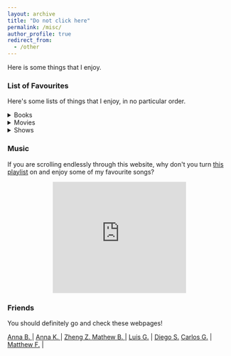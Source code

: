 ```yaml
---
layout: archive
title: "Do not click here"
permalink: /misc/
author_profile: true
redirect_from:
  - /other
---
```


Here is some things that I enjoy. 

### List of Favourites

Here's some lists of things that I enjoy, in no particular order. 

<details>
<summary> Books </summary>
<details>
<summary> Sci-Fi & Fantasy </summary>
<ul style="margin-left:4%">
<li>The Lord of the Rings, (J.R.R.Tolkien)</li>
<li>The Kingkiller Chronicles, (P. Rothfuss)</li>
<li>The Dispossessed (U. K. Le Guin)</li>
<li>The First Law Trilogy (J. Abercrombie) </li>
<li>The Cosmere books (B. Sanderson)</li>
<li>The Wheel of Time (R. Jordan)</li>
<li>The Lady Astronaut Series (M. Robinette-Kowal) </li>
<li>Real of the Elderlings (R. Hobb)</li>
</ul>
</details>
<details>
<summary> Everything else </summary>
<ul style="margin-left:4%">
<li>Gipsy Ballads, (F. García-Lorca)</li>
<li>6 Characters in search of an author, (L. Pirandello)</li>
<li>The Stranger, (A. Camus)</li>
<li>Fictions, (J. Borges)</li>
<li>Blindness (J. Saramago)</li>
<li>Fear and Trembling (S. Kierkegaard)</li>
<li>San Manuel Bueno, mártir (M. de Unamuno)</li>
<li>Endymion (J. Keats)</li>
</ul>
</details>
</details>

<details>
<summary> Movies </summary>
<ul style="margin-left:4%">
<li>Cinema Paradiso (G. Tornatore, 1988)</li>
<li>Bycicle Thieves (V. de Sica, 1948)</li>
<li>Rome, open city (R. Rossellini, 1945)</li>
<li>Viridiana (L. Buñuel, 1961)</li>
<li>12 Angry Men (S. Lumet, 1957)</li>
<li>Spider-man 2 (S. Raimi, 2004)</li>
<li>Big Fish (T. Burton, 2002)</li>
<li>Hercules (R. Clements, 1997)</li>
</ul>
</details>

<details>
<summary> Shows </summary>
<ul style="margin-left:4%">
<li>Peaky Blinders</li>
<li>Dark</li>
<li>WandaVision</li>
<li>Mr. Robot</li>
<li>The Good Place</li>
<li>The Kominsky method</li>
<li>Dirk Gently</li>
<li>Los Serrano</li>
</ul>
</details>

### Music

If you are scrolling endlessly through this website, why don't you turn [this playlist](https://open.spotify.com/playlist/6bEryETSJJNOSiaIbLD54O?si=d6454ff7a0f44797) on and enjoy some of my favourite songs? 
<center>
<iframe src="https://open.spotify.com/embed/playlist/6bEryETSJJNOSiaIbLD54O" width="300" height="250" frameborder="0" allowtransparency="true" allow="encrypted-media"></iframe>
</center>

<!-- ### Swimming

I've always enjoyed swimming. I used to be a Master's swimmer at Club Natación Leganés, the club of my hometown. In this video you can see me (Lane 2) getting two tenths short of the bronze medal on the last Masters National Championship (Valencia, 2021). 
<center>
<iframe width="120" height="60" src="https://www.youtube.com/embed/IEU-PM9lktA?start=10173" title="YouTube video player" frameborder="0" allow="accelerometer; autoplay; clipboard-write; encrypted-media; gyroscope; picture-in-picture" allowfullscreen></iframe>
</center> -->

### Friends

You should definitely go and check these webpages! 


[Anna B. ](https://abrandenberger.github.io)   | [Anna K. ](https://atomyka.com)  | [Zheng Z. ](https://www.zhengzhou.page) 
[Mathew B. ](https://mwbub.github.io/#)    | [Luis G.](https://sites.google.com/site/luisjgaray/home)   | [Diego S.](https://www.linkedin.com/in/diego-jose-sanchez-martin/)
[Carlos G.](https://www.linkedin.com/in/carlos-gandiaga/)     | [Matthew F.](matthewforxphysics.com)   |                 

